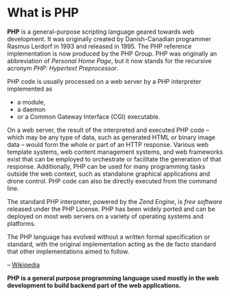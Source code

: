 # What is PHP

**PHP** is a general-purpose scripting language geared towards web development. It was originally created by Danish-Canadian programmer Rasmus Lerdorf in 1993 and released in 1995. The PHP reference implementation is now produced by the PHP Group. PHP was originally an abbreviation of *Personal Home Page*, but it now stands for the recursive acronym *PHP: Hypertext Preprocessor*.

PHP code is usually processed on a web server by a PHP interpreter implemented as
* a module,
* a daemon
* or a Common Gateway Interface (CGI) executable.

On a web server, the result of the interpreted and executed PHP code – which may be any type of data, such as generated HTML or binary image data – would form the whole or part of an HTTP response. Various web template systems, web content management systems, and web frameworks exist that can be employed to orchestrate or facilitate the generation of that response. Additionally, PHP can be used for many programming tasks outside the web context, such as standalone graphical applications and drone control. PHP code can also be directly executed from the command line.

The standard PHP interpreter, powered by the *Zend Engine*, is *free software* released under the PHP License. PHP has been widely ported and can be deployed on most web servers on a variety of operating systems and platforms.

The PHP language has evolved without a written formal specification or standard, with the original implementation acting as the de facto standard that other implementations aimed to follow.

– [Wikipedia](https://en.wikipedia.org/wiki/PHP)

**PHP is a general purpose programming language used mostly in the web development to build backend part of the web applications.**
